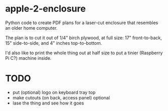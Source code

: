 # apple-2-enclosure
Python code to create PDF plans for a laser-cut enclosure that
resembles an older home computer.

The plan is to cut it out of 1/4" birch plywood, at full size: 17" front-to-back, 15" side-to-side, and 4" inches top-to-bottom.

I'd also like to print the whole thing out at half size to put a tinier (Raspberry Pi C?) machine inside.

# TODO
 - put (optional) logo on keyboard tray top
 - make cutouts (on back, access panel) optional
 - lase the thing and see how it goes